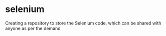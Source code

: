 # selenium
Creating a repository to store the Selenium code, which can be shared with anyone as per the demand
